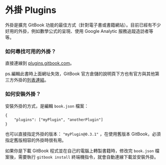 # 外掛 Plugins

外掛是擴充 GitBook 功能的最佳方式（針對電子書或書籍網站）。目前已經有不少好用的外掛，例如數學公式的呈現、使用 Google Analytic 服務追蹤造訪者等等。

### 如何尋找可用的外掛？

直接連線到 [plugins.gitbook.com](http://plugins.gitbook.com)。

ps.編輯此書時上面網址失效，GitBook 官方倉儲的說明頁下方也有官方與其他第三方外掛的[列表連結](https://github.com/GitbookIO/gitbook#plugins)。

### 如何安裝外掛？

安裝外掛的方式，是編輯 `book.json` 檔案：

```
{
	"plugins": ["myPlugin", "anotherPlugin"]
}
```

也可以直接指定外掛的版本： `"myPlugin@0.3.1"` ，在使用舊版本 GitBook，必須指定舊版相容的外掛時很有用。

如果你是下載 GitBook 程式並在自己的電腦上轉製書籍時，修改完 `book.json` 檔案後，需要執行 `gitbook install` 終端機指令，就會自動連線下載並安裝外掛。


